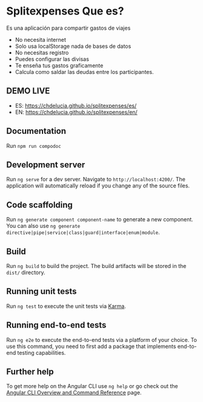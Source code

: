 # Splitexpenses Que es?

Es una aplicación para compartir gastos de viajes

- No necesita internet
- Solo usa localStorage nada de bases de datos
- No necesitas registro
- Puedes configurar las divisas
- Te enseña tus gastos graficamente
- Calcula como saldar las deudas entre los participantes.

## DEMO LIVE

- ES: https://chdelucia.github.io/splitexpenses/es/
- EN: https://chdelucia.github.io/splitexpenses/en/

## Documentation

Run `npm run compodoc`

## Development server

Run `ng serve` for a dev server. Navigate to `http://localhost:4200/`. The application will automatically reload if you change any of the source files.

## Code scaffolding

Run `ng generate component component-name` to generate a new component. You can also use `ng generate directive|pipe|service|class|guard|interface|enum|module`.

## Build

Run `ng build` to build the project. The build artifacts will be stored in the `dist/` directory.

## Running unit tests

Run `ng test` to execute the unit tests via [Karma](https://karma-runner.github.io).

## Running end-to-end tests

Run `ng e2e` to execute the end-to-end tests via a platform of your choice. To use this command, you need to first add a package that implements end-to-end testing capabilities.

## Further help

To get more help on the Angular CLI use `ng help` or go check out the [Angular CLI Overview and Command Reference](https://angular.io/cli) page.
